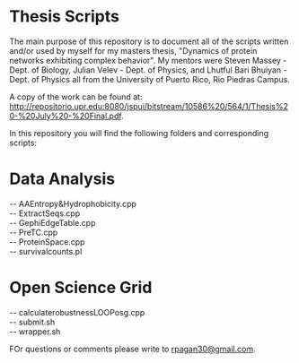 # Thesis Scripts  

The main purpose of this repository is to document all of the scripts written and/or used by myself for my masters thesis, "Dynamics of protein networks exhibiting complex behavior". My mentors were Steven Massey - Dept. of Biology, Julian Velev - Dept. of Physics, and Lhutful Bari Bhuiyan - Dept. of Physics all from the University of Puerto Rico, Rio Piedras Campus.  

A copy of the work can be found at: http://repositorio.upr.edu:8080/jspui/bitstream/10586%20/564/1/Thesis%20-%20July%20-%20Final.pdf.  

In this repository you will find the following folders and corresponding scripts:  

# Data Analysis  
 -- AAEntropy&Hydrophobicity.cpp  
 -- ExtractSeqs.cpp  
 -- GephiEdgeTable.cpp  
 -- PreTC.cpp  
 -- ProteinSpace.cpp  
 -- survivalcounts.pl  

# Open Science Grid  
 -- calculaterobustnessLOOPosg.cpp  
 -- submit.sh  
 -- wrapper.sh  
 
 FOr questions or comments please write to rpagan30@gmail.com.
